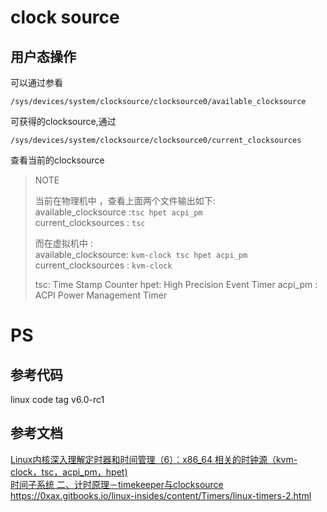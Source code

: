 # clock source
## 用户态操作
可以通过参看
```
/sys/devices/system/clocksource/clocksource0/available_clocksource
```
可获得的clocksource,通过
```
/sys/devices/system/clocksource/clocksource0/current_clocksources
```
查看当前的clocksource

> NOTE
>
> 当前在物理机中 ，查看上面两个文件输出如下:<br/>
> available_clocksource :`tsc hpet acpi_pm`<br/>
> current_clocksources  : `tsc`
>
> 而在虚拟机中 :<br/>
> available_clocksource: `kvm-clock tsc hpet acpi_pm` <br/>
> current_clocksources  : `kvm-clock`
>
> tsc: Time Stamp Counter
> hpet: High Precision Event Timer
> acpi_pm : ACPI Power Management Timer


# PS
## 参考代码
linux code tag v6.0-rc1

## 参考文档
[Linux内核深入理解定时器和时间管理（6）：x86_64 相关的时钟源（kvm-clock，tsc，acpi_pm，hpet)](https://blog.csdn.net/Rong_Toa/article/details/115350561)<br/>
[ 时间子系统 二、计时原理－timekeeper与clocksource](https://rootw.github.io/2018/01/%E8%AE%A1%E6%97%B6/)
https://0xax.gitbooks.io/linux-insides/content/Timers/linux-timers-2.html
